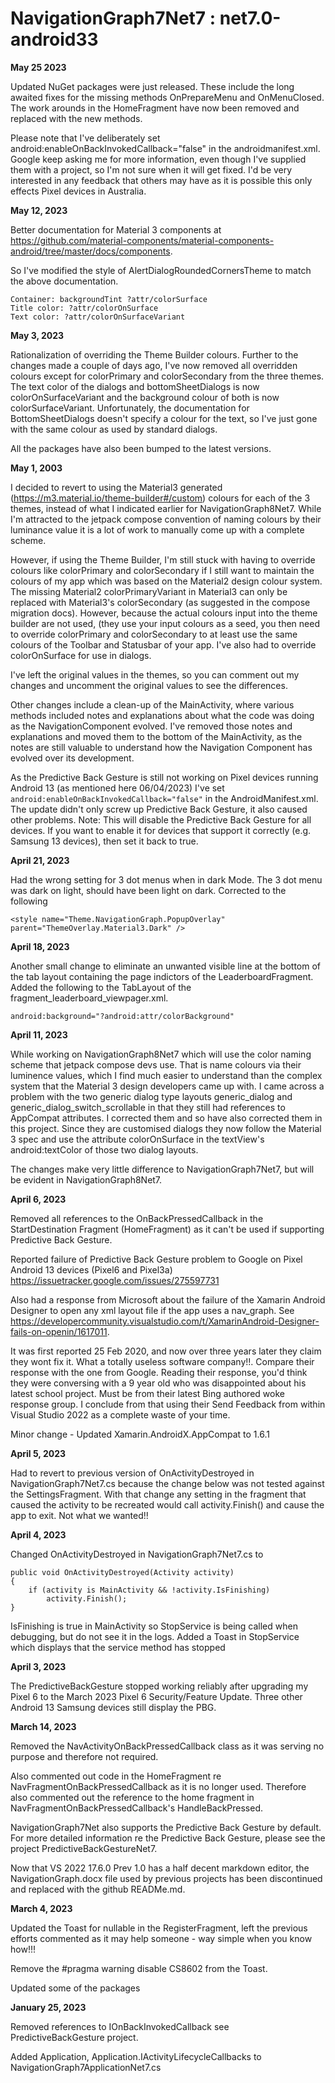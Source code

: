 # NavigationGraph7Net7 : net7.0-android33
**May 25 2023**

Updated NuGet packages were just released. These include the long awaited fixes for the missing methods OnPrepareMenu and OnMenuClosed. The work arounds in the HomeFragment have now been removed and replaced with the new methods. 

Please note that I've deliberately set android:enableOnBackInvokedCallback="false" in the androidmanifest.xml. Google keep asking me for more information, even though I've supplied them with a project, so I'm not sure when it will get fixed. I'd be very interested in any feedback that others may have as it is possible this only effects Pixel devices in Australia.

**May 12, 2023**

Better documentation for Material 3 components at  https://github.com/material-components/material-components-android/tree/master/docs/components.

So I've modified the style of AlertDialogRoundedCornersTheme to match the above documentation.
```
Container: backgroundTint ?attr/colorSurface
Title color: ?attr/colorOnSurface
Text color: ?attr/colorOnSurfaceVariant
```
**May 3, 2023**

Rationalization of overriding the Theme Builder colours. Further to the changes made a couple of days ago, I've now removed all overridden colours except for colorPrimary and colorSecondary from the three themes. The text color of the dialogs and bottomSheetDialogs is now colorOnSurfaceVariant and the background colour of both is now colorSurfaceVariant. Unfortunately, the documentation for BottomSheetDialogs doesn't specify a colour for the text, so I've just gone with the same colour as used by standard dialogs.

All the packages have also been bumped to the latest versions.

**May 1, 2003**

I decided to revert to using the Material3 generated (https://m3.material.io/theme-builder#/custom) colours for each of the 3 themes, instead of what I indicated earlier for NavigationGraph8Net7. While I'm attracted to the jetpack compose convention of naming colours by their luminance value it is a lot of work to manually come up with a complete scheme.

However, if using the Theme Builder, I'm still stuck with having to override colours like colorPrimary and colorSecondary if I still want to maintain the colours of my app which was based on the Material2 design colour system. The missing Material2 colorPrimaryVariant in Material3 can only be replaced with Material3's colorSecondary (as suggested in the compose migration docs). However, because the actual colours input into the theme builder are not used, (they use your input colours as a seed, you then need to override colorPrimary and colorSecondary to at least use the same colours of the Toolbar and Statusbar of your app. I've also had to override colorOnSurface for use in dialogs.

I've left the original values in the themes, so you can comment out my changes and uncomment the original values to see the differences.

Other changes include a clean-up of the MainActivity, where various methods included notes and explanations about what the code was doing as the NavigationComponent evolved. I've removed those notes and explanations and moved them to the bottom of the MainActivity, as the notes are still valuable to understand how the Navigation Component has evolved over its development.

As the Predictive Back Gesture is still not working on Pixel devices running Android 13 (as mentioned here 06/04/2023) I've set ```android:enableOnBackInvokedCallback="false"``` in the AndroidManifest.xml. The update didn't only screw up Predictive Back Gesture, it also caused other problems. Note: This will disable the Predictive Back Gesture for all devices. If you want to enable it for devices that support it correctly (e.g. Samsung 13 devices), then set it back to true.


**April 21, 2023**

Had the wrong setting for 3 dot menus when in dark Mode.
The 3 dot menu was dark on light, should have been light on dark. Corrected to the following

```
<style name="Theme.NavigationGraph.PopupOverlay" parent="ThemeOverlay.Material3.Dark" />
```
**April 18, 2023**

Another small change to eliminate an unwanted visible line at the bottom of the tab layout containing the page indictors of the LeaderboardFragment. Added the following to the TabLayout of the fragment_leaderboard_viewpager.xml.

```
android:background="?android:attr/colorBackground"
```

**April 11, 2023**

While working on NavigationGraph8Net7 which will use the color naming scheme that jetpack compose devs use. That is name colours via their luminence values, which I find much easier to understand than the complex system that the Material 3 design developers came up with. I came across a problem with the two generic dialog type layouts generic_dialog and generic_dialog_switch_scrollable in that they still had references to AppCompat attributes. I corrected them and so have also corrected them in this project. Since they are customised dialogs they now follow the Material 3 spec and use the attribute colorOnSurface in the textView's android:textColor of those two dialog layouts. 

The changes make very little difference to NavigationGraph7Net7, but will be evident in NavigationGraph8Net7.

**April 6, 2023**

Removed all references to the OnBackPressedCallback in the StartDestination Fragment (HomeFragment) as it can't be used if supporting Predictive Back Gesture. 

Reported failure of Predictive Back Gesture problem to Google on Pixel Android 13 devices (Pixel6 and Pixel3a) https://issuetracker.google.com/issues/275597731

Also had a response from Microsoft about the failure of the Xamarin Android Designer to open any xml layout file if the app uses a nav_graph. See https://developercommunity.visualstudio.com/t/XamarinAndroid-Designer-fails-on-openin/1617011.

It was first reported 25 Feb 2020, and now over three years later they claim they wont fix it. What a totally useless software company!!. Compare their response with the one from Google. Reading their response, you'd think they were conversing with a 9 year old who was disappointed about his latest school project. Must be from their latest Bing authored woke response group. I conclude from that using their Send Feedback from within Visual Studio 2022 as a complete waste of your time.

Minor change - Updated Xamarin.AndroidX.AppCompat to 1.6.1

**April 5, 2023**

Had to revert to previous version of OnActivityDestroyed in NavigationGraph7Net7.cs because the change below was not tested against the SettingsFragment. With that change any setting in the fragment that caused the activity to be recreated would call activity.Finish() and cause the app to exit. Not what we wanted!!

**April 4, 2023**

Changed OnActivityDestroyed in NavigationGraph7Net7.cs to

```
public void OnActivityDestroyed(Activity activity)
{
    if (activity is MainActivity && !activity.IsFinishing)
        activity.Finish();
}
```

IsFinishing is true in MainActivity so StopService is being called when debugging, but do not see it in the logs. Added a Toast in StopService which displays that the service method has stopped

**April 3, 2023**

The PredictiveBackGesture stopped working reliably after upgrading my Pixel 6 to the March 2023 Pixel 6 Security/Feature Update. Three other Android 13 Samsung devices still display the PBG.



**March 14, 2023** 

Removed the NavActivityOnBackPressedCallback class as it was serving no purpose and therefore not required.

Also commented out code in the HomeFragment re NavFragmentOnBackPressedCallback as it is no longer used. Therefore also commented out the reference to the home fragment in NavFragmentOnBackPressedCallback's HandleBackPressed.

NavigationGraph7Net also supports the Predictive Back Gesture by default. For more detailed information re the Predictive Back Gesture, please see the project PredictiveBackGestureNet7.

Now that VS 2022 17.6.0 Prev 1.0 has a half decent markdown editor, the NavigationGraph.docx file used by previous projects has been discontinued and replaced with the github READMe.md.


**March 4,  2023** 

Updated the Toast for nullable in the RegisterFragment, left the previous efforts commented as it may help someone - way simple when you know how!!!

Remove the #pragma warning disable CS8602 from the Toast.

Updated some of the packages

**January 25, 2023**

Removed references to IOnBackInvokedCallback see PredictiveBackGesture project.

Added Application, Application.IActivityLifecycleCallbacks to NavigationGraph7ApplicationNet7.cs 
